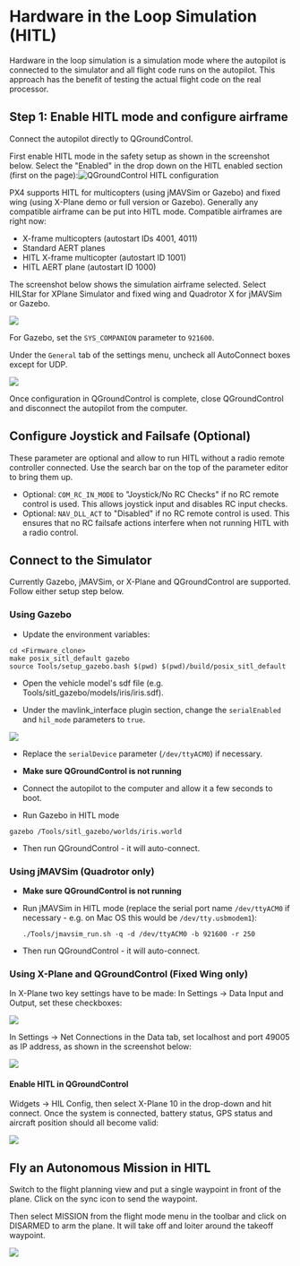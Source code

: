 # Hardware in the Loop Simulation \(HITL\)

Hardware in the loop simulation is a simulation mode where the autopilot is connected to the simulator and all flight code runs on the autopilot. This approach has the benefit of testing the actual flight code on the real processor.

## Step 1: Enable HITL mode and configure airframe

Connect the autopilot directly to QGroundControl.

First enable HITL mode in the safety setup as shown in the screenshot below. Select the "Enabled" in the drop down on the HITL enabled section \(first on the page\):![QGroundControl HITL configuration](../../assets/qgc_hitl_config.png)

PX4 supports HITL for multicopters \(using jMAVSim or Gazebo\) and fixed wing \(using X-Plane demo or full version or Gazebo\). Generally any compatible airframe can be put into HITL mode. Compatible airframes are right now:

* X-frame multicopters \(autostart IDs 4001, 4011\)
* Standard AERT planes
* HITL X-frame multicopter \(autostart ID 1001\)
* HITL AERT plane \(autostart ID 1000\)

The screenshot below shows the simulation airframe selected. Select HILStar for XPlane Simulator and fixed wing and Quadrotor X for jMAVSim or Gazebo.

![](../../assets/gcs/qgc_hil_config.png)

For Gazebo, set the `SYS_COMPANION` parameter to `921600`. 

Under the `General` tab of the settings menu, uncheck all AutoConnect boxes except for UDP. 

![](../../assets/sim/QGC_AutoConnect.png)

Once configuration in QGroundControl is complete, close QGroundControl and disconnect the autopilot from the computer. 

## Configure Joystick and Failsafe \(Optional\)

These parameter are optional and allow to run HITL without a radio remote controller connected. Use the search bar on the top of the parameter editor to bring them up.

* Optional: `COM_RC_IN_MODE` to "Joystick/No RC Checks" if no RC remote control is used. This allows joystick input and disables RC input checks.
* Optional: `NAV_DLL_ACT` to "Disabled" if no RC remote control is used. This ensures that no RC failsafe actions interfere when not running HITL with a radio control.

## Connect to the Simulator

Currently Gazebo, jMAVSim, or X-Plane and QGroundControl are supported. Follow either setup step below.

### Using Gazebo
* Update the environment variables: 
``` 
cd <Firmware_clone>
make posix_sitl_default gazebo
source Tools/setup_gazebo.bash $(pwd) $(pwd)/build/posix_sitl_default
```

* Open the vehicle model's sdf file (e.g. Tools/sitl_gazebo/models/iris/iris.sdf). 

* Under the mavlink_interface plugin section, change the `serialEnabled` and `hil_mode` parameters to `true`. 

![](../../assets/sim/hil_params.png)

* Replace the `serialDevice` parameter (`/dev/ttyACM0`) if necessary.

* **Make sure QGroundControl is not running**

* Connect the autopilot to the computer and allow it a few seconds to boot.

* Run Gazebo in HITL mode 
```
gazebo /Tools/sitl_gazebo/worlds/iris.world
```
* Then run QGroundControl - it will auto-connect.

### Using jMAVSim \(Quadrotor only\)

* **Make sure QGroundControl is not running**
* Run jMAVSim in HITL mode \(replace the serial port name `/dev/ttyACM0` if necessary - e.g. on Mac OS this would be `/dev/tty.usbmodem1`\):

  ```
  ./Tools/jmavsim_run.sh -q -d /dev/ttyACM0 -b 921600 -r 250
  ```

* Then run QGroundControl - it will auto-connect.

### Using X-Plane and QGroundControl \(Fixed Wing only\)

In X-Plane two key settings have to be made: In Settings -&gt; Data Input and Output, set these checkboxes:

![](../../assets/gcs/xplane_data_config.png)

In Settings -&gt; Net Connections in the Data tab, set localhost and port 49005 as IP address, as shown in the screenshot below:

![](../../assets/gcs/xplane_net_config.png)

#### Enable HITL in QGroundControl

Widgets -&gt; HIL Config, then select X-Plane 10 in the drop-down and hit connect. Once the system is connected, battery status, GPS status and aircraft position should all become valid:

![](../../assets/gcs/qgc_sim_run.png)

## Fly an Autonomous Mission in HITL

Switch to the flight planning view and put a single waypoint in front of the plane. Click on the sync icon to send the waypoint.

Then select MISSION from the flight mode menu in the toolbar and click on DISARMED to arm the plane. It will take off and loiter around the takeoff waypoint.

![](../../assets/gcs/qgc_sim_mission.png)

